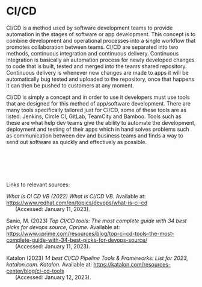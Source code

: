 # CI/CD

CI/CD is a method used by software development teams to provide automation in the stages of software or app development. This concept is to combine development and operational processes into a single workflow that promotes collaboration between teams.
CI/CD are separated into two methods, continuous integration and continuous delivery.
Continuous integration is basically an automation process for newly developed changes to code that is built, tested and merged into the teams shared repository. Continuous delivery is whenever new changes are made to apps it will be automatically bug tested and uploaded to the repository, once that happens it can then be pushed to customers at any moment.

CI/CD is simply a concept and in order to use it developers must use tools that are designed for this method of app/software development. There are many tools specifically tailored just for CI/CD, some of these tools are as listed: Jenkins, Circle CI, GitLab, TeamCity and Bamboo. Tools such as these are what help dev teams give the ability to automate the development, deployment and testing of their apps which in hand solves problems such as communication between dev and business teams and finds a way to send out software as quickly and effectively as possible.

</br>
</br>
</br>
</br>

Links to relevant sources:

*What is CI CD VB (2022) What is CI/CD VB.* Available at: https://www.redhat.com/en/topics/devops/what-is-ci-cd
</br>
&nbsp;&nbsp;&nbsp;&nbsp;&nbsp;&nbsp;(Accessed: January 11, 2023).

Sanie, M. (2023) *Top CI/CD tools: The most complete guide with 34 best picks for devops source, Cprime.* Available at: https://www.cprime.com/resources/blog/top-ci-cd-tools-the-most-complete-guide-with-34-best-picks-for-devops-source/ 
</br>
&nbsp;&nbsp;&nbsp;&nbsp;&nbsp;&nbsp;(Accessed: January 11, 2023). 

Katalon (2023) *14 best CI/CD Pipeline Tools &amp; Frameworks: List for 2023, katalon.com. Katalon.* Available at: https://katalon.com/resources-center/blog/ci-cd-tools 
</br>
&nbsp;&nbsp;&nbsp;&nbsp;&nbsp;&nbsp;(Accessed: January 12, 2023). 
